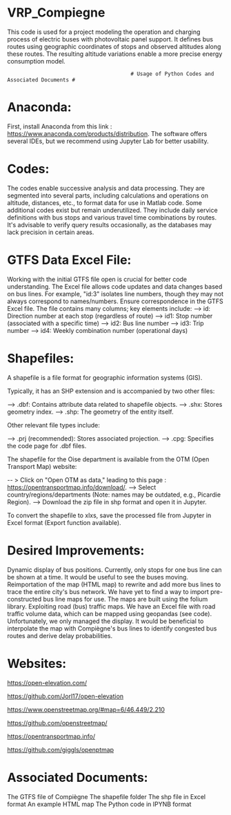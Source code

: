 # VRP_Compiegne
 This code is used for a project modeling the operation and charging process of electric buses with photovoltaic panel support. It defines bus routes using geographic coordinates of stops and observed altitudes along these routes. The resulting altitude variations enable a more precise energy consumption model.


                                            # Usage of Python Codes and Associated Documents #
                                                                  
# Anaconda:

First, install Anaconda from this link : https://www.anaconda.com/products/distribution.
The software offers several IDEs, but we recommend using Jupyter Lab for better usability.

# Codes:

The codes enable successive analysis and data processing.
They are segmented into several parts, including calculations and operations on altitude, distances, etc., to format data for use in Matlab code. Some additional codes exist but remain underutilized. They include daily service definitions with bus stops and various travel time combinations by routes.
It's advisable to verify query results occasionally, as the databases may lack precision in certain areas.


# GTFS Data Excel File:


Working with the initial GTFS file open is crucial for better code understanding.
The Excel file allows code updates and data changes based on bus lines. For example, "id:3" isolates line numbers, though they may not always correspond to names/numbers. Ensure correspondence in the GTFS Excel file.
The file contains many columns; key elements include:
--> id: Direction number at each stop (regardless of route)
--> id1: Stop number (associated with a specific time)
--> id2: Bus line number
--> id3: Trip number
--> id4: Weekly combination number (operational days)

# Shapefiles:

A shapefile is a file format for geographic information systems (GIS).

Typically, it has an SHP extension and is accompanied by two other files:

--> .dbf: Contains attribute data related to shapefile objects.
--> .shx: Stores geometry index.
--> .shp: The geometry of the entity itself.

Other relevant file types include:

--> .prj (recommended): Stores associated projection.
--> .cpg: Specifies the code page for .dbf files.

The shapefile for the Oise department is available from the OTM (Open Transport Map) website:

-- > Click on "Open OTM as data," leading to this page : https://opentransportmap.info/download/.
--> Select country/regions/departments (Note: names may be outdated, e.g., Picardie Region).
--> Download the zip file in shp format and open it in Jupyter.

To convert the shapefile to xlxs, save the processed file from Jupyter in Excel format (Export function available).

# Desired Improvements:

Dynamic display of bus positions. Currently, only stops for one bus line can be shown at a time. It would be useful to see the buses moving.
Reimportation of the map (HTML map) to rewrite and add more bus lines to trace the entire city's bus network. We have yet to find a way to import pre-constructed bus line maps for use. The maps are built using the folium library.
Exploiting road (bus) traffic maps. We have an Excel file with road traffic volume data, which can be mapped using geopandas (see code). Unfortunately, we only managed the display. It would be beneficial to interpolate the map with Compiègne's bus lines to identify congested bus routes and derive delay probabilities.


# Websites:

https://open-elevation.com/

https://github.com/Jorl17/open-elevation

https://www.openstreetmap.org/#map=6/46.449/2.210

https://github.com/openstreetmap/

https://opentransportmap.info/

https://github.com/giggls/openptmap


# Associated Documents:

The GTFS file of Compiègne
The shapefile folder
The shp file in Excel format
An example HTML map
The Python code in IPYNB format

